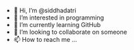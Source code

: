 - 👋 Hi, I’m @siddhadatri
- 👀 I’m interested in programming
- 🌱 I’m currently learning GitHub
- 💞️ I’m looking to collaborate on someone
- 📫 How to reach me ...

<!---
siddhadatri/siddhadatri is a ✨ special ✨ repository because its `README.md` (this file) appears on your GitHub profile.
You can click the Preview link to take a look at your changes.
--->
